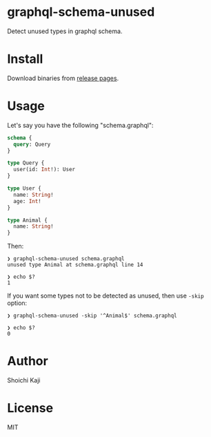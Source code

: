 # graphql-schema-unused

Detect unused types in graphql schema.

# Install

Download binaries from [release pages](https://github.com/skaji/graphql-schema-unused/releases/latest).

# Usage

Let's say you have the following "schema.graphql":

```graphql
schema {
  query: Query
}

type Query {
  user(id: Int!): User
}

type User {
  name: String!
  age: Int!
}

type Animal {
  name: String!
}
```

Then:

```shell
❯ graphql-schema-unused schema.graphql
unused type Animal at schema.graphql line 14

❯ echo $?
1
```

If you want some types not to be detected as unused, then use `-skip` option:

```
❯ graphql-schema-unused -skip '^Animal$' schema.graphql

❯ echo $?
0
```

# Author

Shoichi Kaji

# License

MIT
